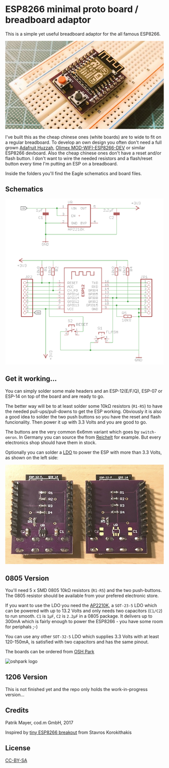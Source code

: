 # ESP8266 minimal proto board / breadboard adaptor

This is a simple yet useful breadboard adaptor for the all famous ESP8266.

![esp8266 proto board on breadboard](esp8266-proto-on-breadboard.jpg)

I've built this as the cheap chinese ones (white boards) are to wide to fit on a regular breadboard. To develop an own design you often don't need a full grown [Adafruit Huzzah](https://www.adafruit.com/product/2471), [Olimex MOD-WIFI-ESP8266-DEV](https://www.olimex.com/Products/IoT/MOD-WIFI-ESP8266-DEV/open-source-hardware) or similar ESP8266 devboard. Also the cheap chinese ones don't have a reset and/or flash button. I don't want to wire the needed resistors and a flash/reset button every time I'm putting an ESP on a breadboard.

Inside the folders you'll find the Eagle schematics and board files.

## Schematics
![esp8266 proto schematics](esp8266-proto-schematics.png)

## Get it working...
You can simply solder some male headers and an ESP-12(E/F/Q), ESP-07 or ESP-14 on top of the board and are ready to go. 

The better way will be to at least solder some 10kΩ resistors (`R1-R5`) to have the needed pull-ups/pull-downs to get the ESP working. Obviously it is also a good idea to solder the two push buttons so you have the reset and flash funcionality. Then power it up with 3.3 Volts and you are good to go.

The buttons are the very common 6x6mm variant which goes by `switch-omron`. In Germany you can source the from [Reichelt](https://www.reichelt.de/Kurzhubtaster/TASTER-9302/3/index.html?ACTION=3&LA=2&ARTICLE=44579&GROUPID=7587&artnr=TASTER+9302&SEARCH=%252A) for example. But every electronics shop should have them in stock.

Optionally you can solder a [LDO](https://en.wikipedia.org/wiki/Low-dropout_regulator) to power the ESP with more than 3.3 Volts, as shown on the left side:

![esp8266 proto with and without ldo](esp8266-proto-bottom-ldo.jpg)

## 0805 Version

You'll need 5 x SMD 0805 10kΩ resistors (`R1-R5`) and the two push-buttons. The 0805 resistor should be available from your prefered electronic store.

If you want to use the LDO you need the [AP2210K](https://www.diodes.com/assets/Datasheets/AP2210.pdf), a `SOT-23-5` LDO which can be powered with up to 13.2 Volts and only needs two capacitors (`C1/C2`) to run smooth. `C1` is `1µF`, `C2` is `2.2µF` in a 0805 package. It delivers up to 300mA which is fairly enough to power the ESP8266 - you have some room for periphals ;-)

You can use any other `SOT-32-5` LDO which supplies 3.3 Volts with at least 120-150mA, is satisfied with two capacitors and has the same pinout.

The boards can be ordered from [OSH Park](https://oshpark.com/shared_projects/uqfHarcP)

![oshpark logo](https://oshpark.com/assets/badge-5b7ec47045b78aef6eb9d83b3bac6b1920de805e9a0c227658eac6e19a045b9c.png)

## 1206 Version
This is not finished yet and the repo only holds the work-in-progress version...

## Credits
Patrik Mayer, cod.m GmbH, 2017

Inspired by [tiny ESP8266 breakout](https://github.com/skorokithakis/tiny-ESP8266-breakout) from Stavros Korokithakis

## License
[CC-BY-SA](https://creativecommons.org/licenses/by-sa/3.0/) 


